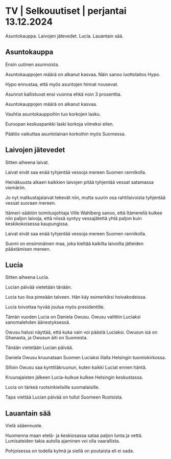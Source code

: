 # TV \| Selkouutiset \| perjantai 13.12.2024

Asuntokauppa. Laivojen jätevedet. Lucia. Lauantain sää.

## Asuntokauppa

Ensin uutinen asunnoista.

Asuntokauppojen määrä on alkanut kasvaa. Näin sanoo luottolaitos Hypo.

Hypo ennustaa, että myös asuntojen hinnat nousevat.

Asunnot kallistuvat ensi vuonna ehkä noin 3 prosenttia.

Asuntokauppojen määrä on alkanut kasvaa.

Vauhtia asuntokauppoihin tuo korkojen lasku.

Euroopan keskuspankki laski korkoja viimeksi eilen.

Päätös vaikuttaa asuntolainan korkoihin myös Suomessa.

## Laivojen jätevedet

Sitten aiheena laivat.

Laivat eivät saa enää tyhjentää vessoja mereen Suomen rannikolla.

Heinäkuusta alkaen kaikkien laivojen pitää tyhjentää vessat satamassa viemäriin.

Jo nyt matkustajalaivat tekevät niin, mutta suurin osa rahtilaivoista tyhjentää vessat suoraan mereen.

Itämeri-säätiön toimitusjohtaja Ville Wahlberg sanoo, että Itämerellä kulkee niin paljon laivoja, että niissä syntyy vessajätettä yhtä paljon kuin keskikokoisessa kaupungissa.

Laivat eivät saa enää tyhjentää vessoja mereen Suomen rannikolla.

Suomi on ensimmäinen maa, joka kieltää kaikilta laivoilta jätteiden päästämisen mereen.

## Lucia

Sitten aiheena Lucia.

Lucian päivää vietetään tänään.

Lucia tuo iloa pimeään talveen. Hän käy esimerkiksi hoivakodeissa.

Lucia toivottaa hyvää joulua myös presidentille.

Tämän vuoden Lucia on Daniela Owusu. Owusu valittiin Luciaksi sanomalehden äänestyksessä.

Owusu halusi näyttää, että kuka vain voi päästä Luciaksi. Owusun isä on Ghanasta, ja Owusun äiti on Suomesta.

Tänään vietetään Lucian päivää.

Daniela Owusu kruunataan Suomen Luciaksi illalla Helsingin tuomiokirkossa.

Silloin Owusu saa kynttiläkruunun, kuten kaikki Luciat ennen häntä.

Kruunajaisten jälkeen Lucia-kulkue kulkee Helsingin keskustassa.

Lucia on tärkeä ruotsinkielisille suomalaisille.

Tapa viettää Lucian päivää on tullut Suomeen Ruotsista.

## Lauantain sää

Vielä sääennuste.

Huomenna maan etelä- ja keskiosassa sataa paljon lunta ja vettä. Lumisateiden takia autolla ajaminen voi olla vaarallista.

Pohjoisessa on todella kylmä ja siellä on poutaista eli ei sada.

